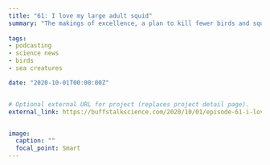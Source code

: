 ```yaml
---
title: "61: I love my large adult squid"
summary: "The makings of excellence, a plan to kill fewer birds and squid genes. Kelsie Anson guest hosts."
  
tags:
- podcasting
- science news
- birds
- sea creatures

date: "2020-10-01T00:00:00Z"


# Optional external URL for project (replaces project detail page).
external_link: https://buffstalkscience.com/2020/10/01/episode-61-i-love-my-large-adult-squid/


image:
  caption: ""
  focal_point: Smart
---
```

